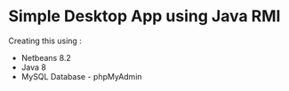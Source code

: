 # Simple Desktop App using Java RMI

Creating this using :
- Netbeans 8.2
- Java 8
- MySQL Database - phpMyAdmin